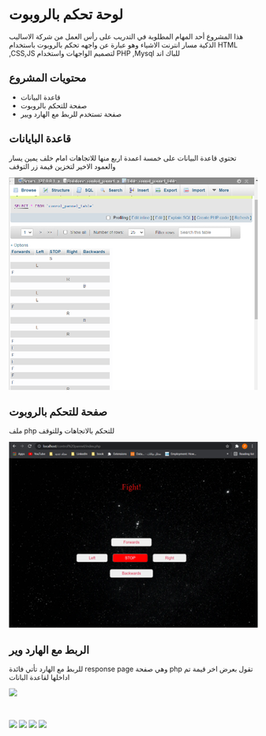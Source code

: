 # لوحة تحكم بالروبوت
هذا المشروع أحد المهام المطلوبة في التدريب على رأس العمل من شركة الاساليب الذكية مسار انترنت الاشياء وهو عبارة عن  واجهه تحكم بالروبوت باستخدام
HTML ,CSS,JS 
لتصميم الواجهات واستخدام 
PHP ,Mysql 
للباك اند 

## محتويات المشروع 
*   قاعدة البيانات
*   صفحة للتحكم بالروبوت
*   صفحة تستخدم للربط مع الهارد ويير 
 

## قاعدة البايانات 

تحتوي قاعدة البيانات على خمسة اعمدة اربع منها للاتجاهات امام خلف يمين يسار والعمود الاخير لتخزين قيمة زر التوقف 


![](./images/db.PNG)
## صفحة للتحكم بالروبوت
ملف php للتحكم بالاتجاهات وللتوقف 


![](./images/index.PNG)

## الربط مع الهارد وير 

للربط مع الهارد تأتي فائدة response page وهي صفحة php تقول بعرض اخر قيمة تم اداخلها لقاعدة البانات 


![](./images/res.PNG)


<br>



![](./images/res.PNG)
![](./images/res.PNG)
![](./images/res.PNG)
![](./images/res.PNG)


